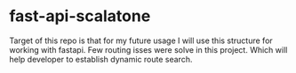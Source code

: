 # fast-api-scalatone
Target of this repo is that for my future usage I will use this structure for working with fastapi. Few routing isses were solve in this project. Which will help
developer to establish dynamic route search.
